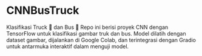 # CNNBusTruck
Klasifikasi Truck 🚚 dan Bus 🚌 Repo ini berisi proyek CNN dengan TensorFlow untuk klasifikasi gambar truk dan bus. Model dilatih dengan dataset gambar, dijalankan di Google Colab, dan terintegrasi dengan Gradio untuk antarmuka interaktif dalam menguji model.
